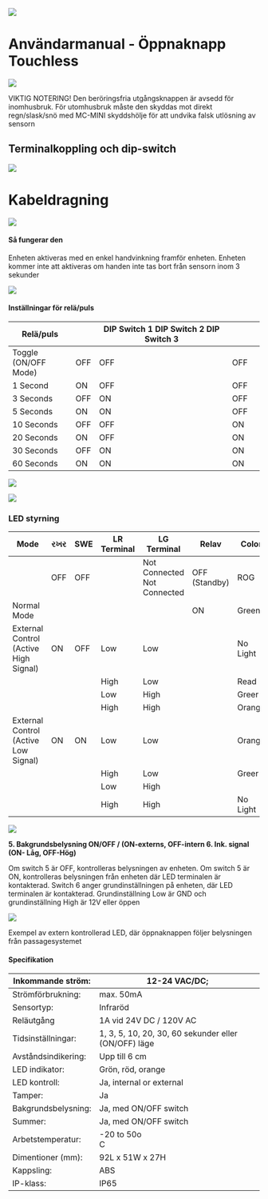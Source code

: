 ![](_page_0_Picture_0.jpeg)

# **Användarmanual - Öppnaknapp Touchless**

![](_page_0_Figure_2.jpeg)

VIKTIG NOTERING! Den beröringsfria utgångsknappen är avsedd för inomhusbruk. För utomhusbruk måste den skyddas mot direkt regn/slask/snö med MC-MINI skyddshölje för att undvika falsk utlösning av sensorn

## **Terminalkoppling och dip-switch**

![](_page_0_Figure_5.jpeg)

# **Kabeldragning**

![](_page_1_Figure_1.jpeg)

#### **Så fungerar den**

Enheten aktiveras med en enkel handvinkning framför enheten. Enheten kommer inte att aktiveras om handen inte tas bort från sensorn inom 3 sekunder

![](_page_1_Figure_4.jpeg)

#### **Inställningar för relä/puls**

| Relä/puls               |     | DIP Switch 1 DIP Switch 2 DIP Switch 3 |     |  |
|-------------------------|-----|----------------------------------------|-----|--|
| Toggle<br>(ON/OFF Mode) | OFF | OFF                                    | OFF |  |
| 1 Second                | ON  | OFF                                    | OFF |  |
| 3 Seconds               | OFF | ON                                     | OFF |  |
| 5 Seconds               | ON  | ON                                     | OFF |  |
| 10 Seconds              | OFF | OFF                                    | ON  |  |
| 20 Seconds              | ON  | OFF                                    | ON  |  |
| 30 Seconds              | OFF | ON                                     | ON  |  |
| 60 Seconds              | ON  | ON                                     | ON  |  |

![](_page_1_Picture_7.jpeg)

![](_page_1_Picture_8.jpeg)

### **LED styrning**

| Mode                                  | રખર | SWE | LR Terminal | LG Terminal                   | Relav         | Color    |
|---------------------------------------|-----|-----|-------------|-------------------------------|---------------|----------|
|                                       | OFF | OFF |             | Not Connected   Not Connected | OFF (Standby) | ROG      |
| Normal Mode                           |     |     |             |                               | ON            | Green    |
| External Control (Active High Signal) | ON  | OFF | Low         | Low                           |               | No Light |
|                                       |     |     | High        | Low                           |               | Read     |
|                                       |     |     | Low         | High                          |               | Greer    |
|                                       |     |     | High        | High                          |               | Orange   |
| External Control (Active Low Signal)  | ON  | ON  | Low         | Low                           |               | Orange   |
|                                       |     |     | High        | Low                           |               | Greer    |
|                                       |     |     | Low         | High                          |               |          |
|                                       |     |     | High        | High                          |               | No Light |

![](_page_2_Picture_2.jpeg)

**5. Bakgrundsbelysning ON/OFF / (ON-externs, OFF-intern 6. Ink. signal (ON- Låg, OFF-Hög)**

Om switch 5 är OFF, kontrolleras belysningen av enheten. Om switch 5 är ON, kontrolleras belysningen från enheten där LED terminalen är kontakterad. Switch 6 anger grundinställningen på enheten, där LED terminalen är kontakterad. Grundinställning Low är GND och grundinställning High är 12V eller öppen

![](_page_2_Figure_5.jpeg)

Exempel av extern kontrollerad LED, där öppnaknappen följer belysningen från passagesystemet

#### **Specifikation**

| Inkommande ström:   | 12-24 VAC/DC;                                        |
|---------------------|------------------------------------------------------|
| Strömförbrukning:   | max. 50mA                                            |
| Sensortyp:          | Infraröd                                             |
| Reläutgång          | 1A vid 24V DC / 120V AC                              |
| Tidsinställningar:  | 1, 3, 5, 10, 20, 30, 60 sekunder eller (ON/OFF) läge |
| Avståndsindikering: | Upp till 6 cm                                        |
| LED indikator:      | Grön, röd, orange                                    |
| LED kontroll:       | Ja, internal or external                             |
| Tamper:             | Ja                                                   |
| Bakgrundsbelysning: | Ja, med ON/OFF switch                                |
| Summer:             | Ja, med ON/OFF switch                                |
| Arbetstemperatur:   | -20 to 50o<br>C                                      |
| Dimentioner (mm):   | 92L x 51W x 27H                                      |
| Kappsling:          | ABS                                                  |
| IP-klass:           | IP65                                                 |